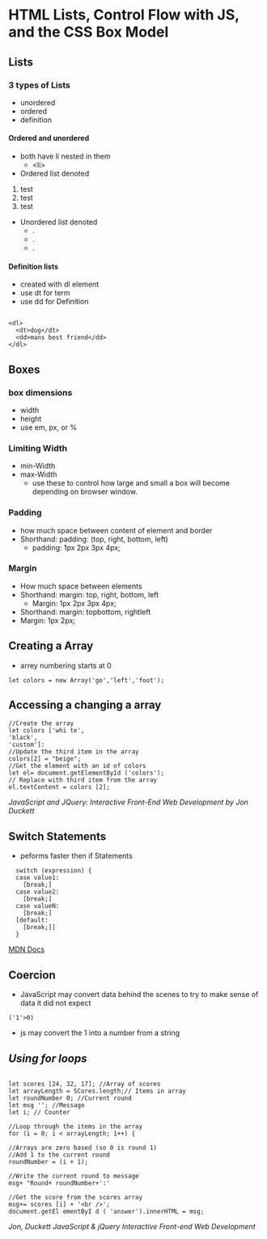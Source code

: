 # HTML Lists, Control Flow with JS, and the CSS Box Model

## __Lists__

### 3 types of Lists
  - unordered
  - ordered 
  - definition 

#### Ordered and unordered
  - both have li nested in them
    - \<li>
  - Ordered list denoted
   1. test 
   2. test 
   3. test
  - Unordered list denoted
    - .
    - .
    - .
  
#### Definition lists
- created with dl element
- use dt for term
- use dd for Definition


```

<dl>
  <dt>dog</dt>
  <dd>mans best friend</dd>
</dl>

```

## Boxes

### box dimensions
  - width
  - height
  - use em, px, or %

### Limiting Width
- min-Width
- max-Width
  - use these to control how large and small a box will become depending on browser window.

### Padding
- how much space between content of element and border
- Shorthand: padding: (top, right, bottom, left)
  -  padding: 1px 2px 3px 4px;


### Margin
- How much space between elements
-  Shorthand: margin: top, right, bottom, left
   -  Margin: 1px 2px 3px 4px;
-  Shorthand: margin: topbottom, rightleft
-  Margin: 1px 2px;

## Creating a Array
- arrey numbering starts at 0
  
```
let colors = new Array('go','left','foot');
```

## Accessing a changing a array

```
//Create the array
let colors ['whi te',
'black',
'custom']:
//Update the third item in the array
colors[2] = "beige";
//Get the element with an id of colors
let el= document.getElementById ('colors');
// Replace with third item from the array
el.textContent = colors [2];
```

<cite>JavaScript and JQuery: Interactive Front-End Web Development by Jon Duckett</cite>

## __Switch Statements__
  - peforms faster then if Statements
  
```
  switch (expression) {
  case value1:
    [break;]
  case value2:
    [break;]
  case valueN:
    [break;]
  [default:
    [break;]]
  }
```

  [MDN Docs](https://developer.mozilla.org/en-US/docs/Web/JavaScript/Reference/Statements/switch)

## Coercion
  - JavaScript may convert data behind the scenes to try to make sense of data it did not expect

```
('1'>0) 
```

- js may convert the 1 into a number from a string

## *Using for loops*


```

let scores [24, 32, 17]; //Array of scores
let arrayLength = SCores.length;// Items in array
let roundNumber 0; //Current round
let msg ''; //Message
let i; // Counter

//Loop through the items in the array
for (i = 0; i < arrayLength; 1++) {

//Arrays are zero based (so 0 is round 1)
//Add 1 to the current round
roundNumber = (i + 1);

//Write the current round to message
msg+ "Round+ roundNumber+':'

//Get the score from the scores array
msg+= scores [i] + '<br />';
document.getEl ementByI d ( 'answer').innerHTML = msg;

```

<cite> Jon, Duckett JavaScript & jQuery
Interactive Front-end Web Development</cite>